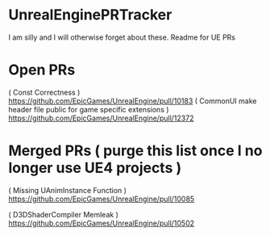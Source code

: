 # UnrealEnginePRTracker
I am silly and I will otherwise forget about these. Readme for UE PRs

# Open PRs
( Const Correctness )
https://github.com/EpicGames/UnrealEngine/pull/10183
( CommonUI make header file public for game specific extensions )
https://github.com/EpicGames/UnrealEngine/pull/12372

# Merged PRs ( purge this list once I no longer use UE4 projects )
( Missing UAnimInstance Function )
https://github.com/EpicGames/UnrealEngine/pull/10085

( D3DShaderCompiler Memleak )
https://github.com/EpicGames/UnrealEngine/pull/10502
